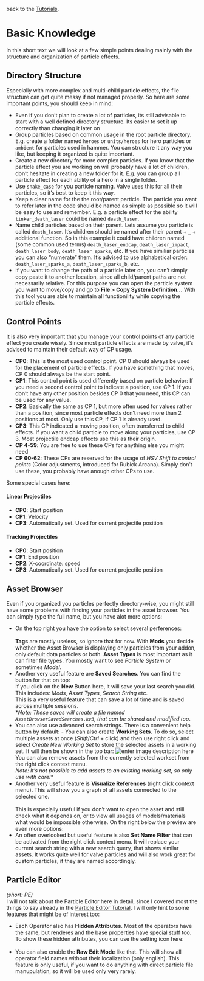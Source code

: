 <p>back to the <a href="../Tutorials.md">Tutorials</a>.</p>
<h1 id="basic-knowledge">Basic Knowledge</h1>
<p>In this short text we will look at a few simple points dealing mainly with the structure and organization of particle effects.</p>
<h2 id="directory-structure">Directory Structure</h2>
<p>Especially with more complex and multi-child particle effects, the file structure can get quite messy if not managed properly. So here are some important points, you should keep in mind:</p>
<ul>
<li>Even if you don’t plan to create a lot of particles, its still advisable to start with a well defined directory structure. Its easier to set it up correctly than changing it later on</li>
<li>Group particles based on common usage in the root particle directory. E.g. create a folder named <code>heroes</code> or <code>units/heroes</code> for hero particles or <code>ambient</code> for particles used in hammer. You can structure it any way you like, but keeping it organized is quite important.</li>
<li>Create a new directory for more complex particles. If you know that the particle effect you are working on will probably have a lot of children, don’t hesitate in creating a new folder for it. E.g. you can group all particle effect for each ability of a hero in a single folder.</li>
<li>Use <code>snake_case</code> for you particle naming. Valve uses this for all their particles, so it’s best to keep it this way.</li>
<li>Keep a clear name for the the root/parent particle. The particle you want to refer later in the code should be named as simple as possible so it will be easy to use and remember. E.g. a particle effect for the ability <code>tinker_death_laser</code> could be named <code>death_laser</code>.</li>
<li>Name child particles based on their parent. Lets assume you particle is called <code>death_laser</code>. It’s children should be named after their parent  + <code>_</code> + additional function. So in this example it could have children named (some common used terms) <code>death_laser_endcap</code>, <code>death_laser_impact</code>, <code>death_laser_body</code>, <code>death_laser_sparks</code>, etc. If you have similiar particles you can also “numerate” them. It’s advised to use alphabetical order: <code>death_laser_sparks_a</code>, <code>death_laser_sparks_b</code>, etc.</li>
<li>If you want to change the path of a particle later on, you can’t simply copy paste it to another location, since all child/parent paths are not necessarily relative. For this purpose you can open the particle system you want to move/copy and go to <strong>File &gt; Copy System Definition…</strong> With this tool you are able to maintain all functionility while copying the particle effects.</li>
</ul>
<h2 id="control-points">Control Points</h2>
<p>It is also very important that you manage your control points of any particle effect you create wisely. Since most particle effects are made by valve, it’s advised to maintain their default way of CP usage.</p>
<ul>
<li><strong>CP0</strong>: This is the most used control point. CP 0 should always be used for the placement of particle effects. If you have something that moves, CP 0 should always be the start point.</li>
<li><strong>CP1</strong>: This control point is used differently based on particle behavior: If you need a second control point to indicate a position, use CP 1. If you don’t have any other position besides CP 0 that you need, this CP can be used for any value.</li>
<li><strong>CP2</strong>: Basically the same as CP 1, but more often used for values rather than a position, since most particle effects don’t need more than 2 positions at most. Only use this CP, if CP 1 is already used.</li>
<li><strong>CP3</strong>: This CP indicated a moving position, often transferred to child effects. If you want a child particle to move along your particles, use CP 3. Most projectile endcap effects use this as their origin.</li>
<li><strong>CP 4-59</strong>: You are free to use these CPs for anything else you might need</li>
<li><strong>CP 60-62</strong>: These CPs are reserved for the usage of <em>HSV Shift to control points</em> (Color adjustments, introduced for Rubick Arcana). Simply don’t use these, you probably have anough other CPs to use.</li>
</ul>
<p>Some special cases here:</p>
<h4 id="linear-projectiles">Linear Projectiles</h4>
<ul>
<li><strong>CP0</strong>: Start position</li>
<li><strong>CP1</strong>: Velocity</li>
<li><strong>CP3</strong>: Automatically set. Used for current projectile position</li>
</ul>
<h4 id="tracking-projectiles">Tracking Projectiles</h4>
<ul>
<li><strong>CP0</strong>: Start position</li>
<li><strong>CP1</strong>: End position</li>
<li><strong>CP2</strong>: X-coordinate: speed</li>
<li><strong>CP3</strong>: Automatically set. Used for current projectile position</li>
</ul>
<h2 id="asset-browser">Asset Browser</h2>
<p>Even if you organized you particles perfectly directory-wise, you might still have some problems with finding your particles in the asset browser. You can simply type the full name, but you have  alot more options:</p>
<ul>
<li>On the top right you have the option to select several perferences:<br>
<img src="https://i.imgur.com/CAjoKeQ.png" alt=""><br>
<strong>Tags</strong> are mostly useless, so ignore that for now. With <strong>Mods</strong> you decide whether the Asset Browser is displaying only particles from your addon, only default dota particles or both. <strong>Asset Types</strong> is most important as it can filter file types. You mostly want to see <em>Particle System</em> or sometimes <em>Model</em>.</li>
<li>Another very useful feature are <strong>Saved Searches</strong>. You can find the button for that on top:  <img src="https://i.imgur.com/jhZDXM9.png" alt=""><br>
If you click on the <strong>New</strong> Button here, it will save your  last search you did. This includes: <em>Mods</em>, <em>Asset Types</em>, <em>Search String</em> etc.<br>
This is a very useful feature that can save a lot of time and is saved across multiple sessions.<br>
*<em>Note: These saves will create a file named <code>AssetBrowserSavedSearches.kv3</code>, that can be shared and modified too</em>.</li>
<li>You can also use advanced search strings. There is a convenient help button by default: <img src="https://i.imgur.com/8yokcoN.png" alt="">- You can also create <strong>Working Sets</strong>. To do so, select multiple assets at once (<em>Shift</em>/<em>Ctrl</em> + click) and then use right click and select <em>Create New Working Set</em> to store the selected assets in a working set. It will then be shown in the top bar: <img src="https://i.imgur.com/MiAR3md.png" alt="enter image description here"><br>
You can also remove assets from the currently selected workset from the right click context menu.<br>
<em>Note: It’s not possible to add assets to an existing working set, so only use with care!</em>*</li>
<li>Another very useful feature is <strong>Visualize References</strong> (right click context menu). This will show you a graph of all assets connected to the selected one.<br>
<img src="https://i.imgur.com/nAvFP28.png" alt=""><br>
This is especially useful if you don’t want to open the asset and still check what it depends on, or to view all usages of models/materials what would be impossible otherwise. On the right below the preview are even more options: <img src="https://i.imgur.com/FGh9B1X.png" alt=""></li>
<li>An often overlooked but useful feature is also <strong>Set Name Filter</strong> that can be activated from the right click context menu. It will replace your current search string with a new search query, that shows similar assets. It works quite well for valve particles and will also work great for custom particles, if they are named accordingly.</li>
</ul>
<h2 id="particle-editor">Particle Editor</h2>
<p><em>(short: PE)</em><br>
I will not talk about the Particle Editor here in detail, since I covered most the things to say already in the <a href="../Particle%20Editor%20Guide.md">Particle Editor Tutorial</a>. I will only hint to some features that might be of interest too:</p>
<ul>
<li>Each Operator also has <strong>Hidden Attributes</strong>. Most of the operators have the same, but renderes and the base properties have special stuff too. To show these hidden attributes, you can use the setting icon here:<br>
<img src="https://i.imgur.com/5IbV13b.png" alt=""></li>
<li>You can also enable the <strong>Raw Edit Mode</strong> like that. This will show all operator field names without their localization (only english). This feature is only useful, if you want to do anything with direct particle file manupulation, so it will be used only very rarely.</li>
</ul>

